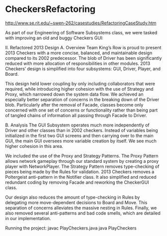 CheckersRefactoring
===================

http://www.se.rit.edu/~swen-262/casestudies/RefactoringCaseStudy.htm

As part of our Engineering of Software Subsystems class, we were tasked with improving an old and buggy Checkers GUI:

II. Refactored 2013 Design
A. Overview
Team King’s Row is proud to present 2013 Checkers with a more concise, balanced, and maintainable design compared to its 2002 predecessor. The blob of Driver has been significantly reduced with more allocation of responsibilities in other modules. 2013 Checkers’ design is simplified into four subsystems: GUI, Driver, Player, and Board. 

This design held lower coupling by only including collaborators that were required, while introducing higher cohesion with the use of Strategy and Proxy, which narrowed down the system data flow. We achieved an especially better separation of concerns in the breaking down of the Driver blob. Particularly after the removal of Facade, classes become only concerned with one set of concerns or functionality rather than being part of tangled chains of information all passing through Facade to Driver.

B. Analysis
The GUI Subsystem operates much more independently of Driver and other classes than in 2002 checkers. Instead of variables being initialized in the first two GUI screens and then carrying over to the main GUI, the main GUI oversees more variable creation by itself. We see much higher cohesion in this area.

We included the use of the Proxy and Strategy Patterns. The Proxy Pattern allows network gameplay through our standard system by creating a proxy player with NetworkPlayer. The Strategy Pattern removes type-checking of pieces being made by the Rules for validation. 2013 Checkers removes a Poltergeist anti-pattern in the Notifier class. It also simplified and reduced redundant coding by removing Facade and reworking the CheckerGUI class.

Our design also reduces the amount of type-checking in Rules by delegating more move-dependent decisions to Board and Move. This separation of concerns alleviates the massive nesting in Rules. Finally, we also removed several anti-patterns and bad code smells, which are detailed in our implementation.

Running the project: 
javac PlayCheckers.java
java PlayCheckers

